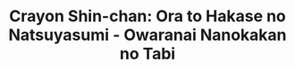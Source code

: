 ---
title: 'Crayon Shin-chan: Ora to Hakase no Natsuyasumi - Owaranai Nanokakan no Tabi'
platform: switch
genre:
  - action-adventure
digital: false
physical: true
guide: false
pending: false
posted: 2022-10-19
---